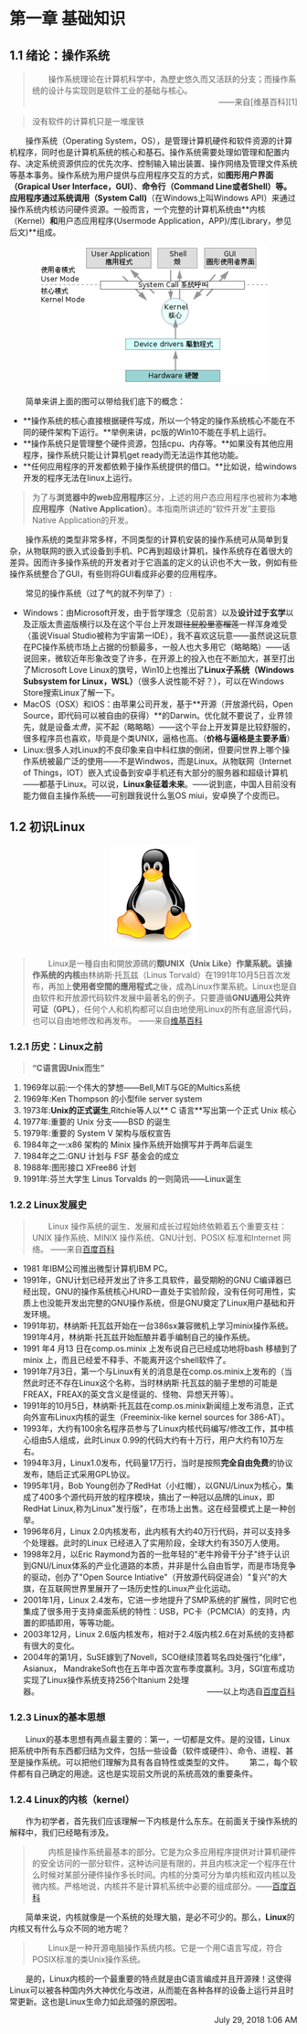 <!--Chapter1.md-->
# 第一章 基础知识

## 1.1 绪论：操作系统
<blockquote>&emsp;&emsp;操作系统理论在计算机科学中，為歷史悠久而又活跃的分支；而操作系统的设计与实现则是软件工业的基础与核心。<div align="right">——来自[维基百科][1]</div></blockquote>

> 没有软件的计算机只是一堆废铁

&emsp;&emsp;操作系统（Operating System，OS），是管理计算机硬件和软件资源的计算机程序，同时也是计算机系统的核心和基石。操作系统需要处理如管理和配置内存、决定系统资源供应的优先次序、控制输入输出装置、操作网络及管理文件系统等基本事务。操作系统为用户提供与应用程序交互的方式，如**图形用户界面（Grapical User Interface，GUI）**、**命令行（Command Line或者Shell）**等。应用程序通过**系统调用（System Call)**（在Windows上叫Windows API）来通过操作系统内核访问硬件资源。一般而言，一个完整的计算机系统由**内核（Kernel）**和**用户态应用程序(Usermode Application，APP)/库(Library，参见后文)**组成。

<div align="center"> <img src="400px-Operating_system_architecture.svg.png"></div>

&emsp;&emsp;简单来讲上面的图可以带给我们底下的概念：
* **操作系统的核心直接根据硬件写成，所以一个特定的操作系统核心不能在不同的硬件架构下运行。**举例来讲，pc版的Win10不能在手机上运行。
* **操作系统只是管理整个硬件资源，包括cpu、内存等。**如果没有其他应用程序，操作系统只能让计算机get ready而无法运作其他功能。
* **任何应用程序的开发都依赖于操作系统提供的借口。**比如说，给windows开发的程序无法在linux上运行。

> 为了与**浏览器中的web应用程序**区分，上述的用户态应用程序也被称为**本地应用程序（Native Application）**。本指南所讲述的“软件开发”主要指Native Application的开发。

&emsp;&emsp;操作系统的类型非常多样，不同类型的计算机安装的操作系统可从简单到复杂，从物联网的嵌入式设备到手机、PC再到超级计算机，操作系统存在着很大的差异。因而许多操作系统的开发者对于它涵盖的定义的认识也不大一致，例如有些操作系统整合了GUI，有些则将GUI看成非必要的应用程序。

&emsp;&emsp;常见的操作系统（过了气的就不列举了）:

* Windows：由Microsoft开发，由于哲学理念（见前言）以及**设计过于玄学**以及正版太贵盗版横行以及在这个平台上开发跟~~往屁股里塞榴莲~~一样浑身难受（虽说Visual Studio被称为宇宙第一IDE），我不喜欢这玩意——虽然说这玩意在PC操作系统市场上占据的份额最多，一般人也大多用它（略略略）——话说回来，微软近年形象改变了许多，在开源上的投入也在不断加大，甚至打出了Microsoft Love Linux的旗号，Win10上也推出了**Linux子系统（Windows Subsystem for Linux，WSL）**（很多人说性能不好？），可以在Windows Store搜索Linux了解一下。
*  MacOS（OSX）和IOS：由苹果公司开发，基于**开源（开放源代码，Open Source，即代码可以被自由的获得）**的Darwin。优化就不要说了，业界领先，就是设备*太贵*，买不起（略略略）——这个平台上开发算是比较舒服的，很多程序员也喜欢，毕竟是个类UNIX，逼格也高。（**价格与逼格是主要矛盾**）
* Linux:很多人对Linux的不良印象来自中科红旗的倒闭，但要问世界上哪个操作系统被最广泛的使用——不是Windwos，而是Linux。从物联网（Internet of Things，IOT）嵌入式设备到安卓手机还有大部分的服务器和超级计算机——都基于Linux。可以说，**Linux象征着未来**。——说到底，中国人目前没有能力做自主操作系统——可别跟我说什么氢OS miui，安卓换了个皮而已。

## 1.2 初识Linux
<div align="center"><img src="150px-NewTux.svg.png"></div>

> &emsp;&emsp;Linux是一種自由和開放源碼的**類UNIX（Unix Like）**作業系統。该操作系统的**内核**由林纳斯·托瓦兹（Linus  Torvald）在1991年10月5日首次发布，再加上**使用者空間的應用程式**之後，成為Linux作業系統。Linux也是自由软件和开放源代码软件发展中最著名的例子。只要遵循**GNU通用公共许可证（GPL）**，任何个人和机构都可以自由地使用Linux的所有底层源代码，也可以自由地修改和再发布。
——来自[维基百科][2]


### 1.2.1 历史：Linux之前
<blockquote> <strong>“C语言因Unix而生”</strong></blockquote>

1. 1969年以前:一个伟大的梦想——Bell,MIT与GE的Multics系统
2. 1969年:Ken Thompson 的小型file server system
3. 1973年:**Unix的正式诞生**,Ritchie等人以** C 语言**写出第一个正式 Unix 核心
4. 1977年:重要的 Unix 分支——BSD 的诞生
5. 1979年:重要的 System V 架构与版权宣告
6. 1984年之一:x86 架构的 Minix 操作系统开始撰写并于两年后诞生
7. 1984年之二:GNU 计划与 FSF 基金会的成立
8. 1988年:图形接口 XFree86 计划
9. 1991年:芬兰大学生 Linus Torvalds 的一则简讯——Linux诞生

### 1.2.2 Linux发展史

> &emsp;&emsp;Linux 操作系统的诞生、发展和成长过程始终依赖着五个重要支柱：UNIX 操作系统、MINIX 操作系统、GNU计划、POSIX 标准和Internet 网络。
——来自[百度百科][4]

* 1981 年IBM公司推出微型计算机IBM PC。
* 1991年，GNU计划已经开发出了许多工具软件，最受期盼的GNU C编译器已经出现，GNU的操作系统核心HURD一直处于实验阶段，没有任何可用性，实质上也没能开发出完整的GNU操作系统，但是GNU奠定了Linux用户基础和开发环境。
* 1991年初，林纳斯·托瓦兹开始在一台386sx兼容微机上学习minix操作系统。1991年4月，林纳斯·托瓦兹开始酝酿并着手编制自己的操作系统。
* 1991 年4 月13 日在comp.os.minix 上发布说自己已经成功地将bash 移植到了minix 上，而且已经爱不释手、不能离开这个shell软件了。
* 1991年7月3日，第一个与Linux有关的消息是在comp.os.minix上发布的（当然此时还不存在Linux这个名称，当时林纳斯·托瓦兹的脑子里想的可能是FREAX，FREAX的英文含义是怪诞的、怪物、异想天开等）。
* 1991年的10月5日，林纳斯·托瓦兹在comp.os.minix新闻组上发布消息，正式向外宣布Linux内核的诞生（Freeminix-like kernel sources for 386-AT）。
* 1993年，大约有100余名程序员参与了Linux内核代码编写/修改工作，其中核心组由5人组成，此时Linux 0.99的代码大约有十万行，用户大约有10万左右。
* 1994年3月，Linux1.0发布，代码量17万行，当时是按照**完全自由免费**的协议发布，随后正式采用GPL协议。
* 1995年1月，Bob Young创办了RedHat（小红帽），以GNU/Linux为核心，集成了400多个源代码开放的程序模块，搞出了一种冠以品牌的Linux，即RedHat Linux,称为Linux"发行版"，在市场上出售。这在经营模式上是一种创举。
* 1996年6月，Linux 2.0内核发布，此内核有大约40万行代码，并可以支持多个处理器。此时的Linux 已经进入了实用阶段，全球大约有350万人使用。
* 1998年2月，以Eric Raymond为首的一批年轻的"老牛羚骨干分子"终于认识到GNU/Linux体系的产业化道路的本质，并非是什么自由哲学，而是市场竞争的驱动，创办了"Open Source Intiative"（开放源代码促进会）"复兴"的大旗，在互联网世界里展开了一场历史性的Linux产业化运动。
* 2001年1月，Linux 2.4发布，它进一步地提升了SMP系统的扩展性，同时它也集成了很多用于支持桌面系统的特性：USB，PC卡（PCMCIA）的支持，内置的即插即用，等等功能。
* 2003年12月，Linux 2.6版内核发布，相对于2.4版内核2.6在对系统的支持都有很大的变化。
* 2004年的第1月，SuSE嫁到了Novell，SCO继续顶着骂名四处强行“化缘”， Asianux， MandrakeSoft也在五年中首次宣布季度赢利。3月，SGI宣布成功实现了Linux操作系统支持256个Itanium 2处理器。&emsp;&emsp;&emsp;&emsp;&emsp;&emsp;&emsp;&emsp;&emsp;&emsp;&emsp;&emsp;&emsp;&emsp;&emsp;&emsp;&emsp;&emsp;&emsp;&emsp;&emsp;——以上均选自[百度百科][4]

### 1.2.3 Linux的基本思想
&emsp;&emsp;Linux的基本思想有两点最主要的：第一，一切都是文件。是的没错，Linux把系统中所有东西都归结为文件，包括一些设备（软件或硬件）、命令、进程、甚至是操作系统。可以把他们理解为具有各自特性或类型的文件。&emsp;&emsp;第二，每个软件都有自己确定的用途。这也是实现前文所说的系统高效的重要条件。

### 1.2.4 Linux的内核（kernel）
&emsp;&emsp;作为初学者，首先我们应该理解一下内核是什么东东。在前面关于操作系统的解释中，我们已经略有涉及。
>&emsp;&emsp;内核是操作系统最基本的部分。它是为众多应用程序提供对计算机硬件的安全访问的一部分软件，这种访问是有限的，并且内核决定一个程序在什么时候对某部分硬件操作多长时间。内核的分类可分为单内核和双内核以及微内核。严格地说，内核并不是计算机系统中必要的组成部分。——[百度百科][5]

&emsp;&emsp;简单来说，内核就像是一个系统的处理大脑，是必不可少的。那么，**Linux**的内核又有什么与众不同的地方呢？
>&emsp;&emsp;Linux是一种开源电脑操作系统内核。它是一个用C语言写成，符合POSIX标准的类Unix操作系统。

&emsp;&emsp;是的，Linux内核的一个最重要的特点就是由C语言编成并且开源辣！这使得Linux可以被各种国内外大神优化与改进，从而能在各种各样的设备上运行并且时常更新。这也是Linux生命力如此顽强的原因啦。






<div align="right">July 29, 2018 1:06 AM</div>

[1]:https://zh.wikipedia.org/wiki/%E6%93%8D%E4%BD%9C%E7%B3%BB%E7%BB%9F
[2]:https://zh.wikipedia.org/wiki/Linux
[3]:kernel.org
[4]:https://baike.baidu.com/item/linux
[5]:https://baike.baidu.com/item/%E5%86%85%E6%A0%B8/108410?fr=aladdin
